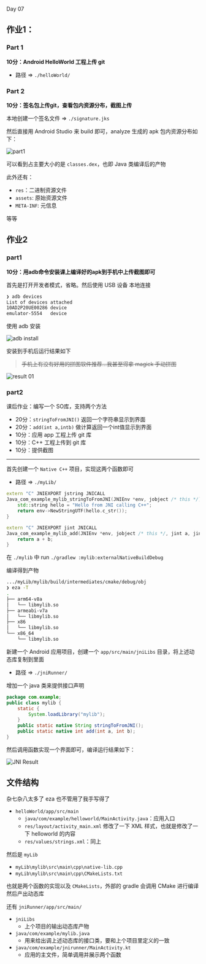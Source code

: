 Day 07

## 作业1：

### Part 1

**10分：Android HelloWorld 工程上传 git**

- 路径 => `./helloWorld/`

### Part 2

**10分：签名包上传git，查看包内资源分布，截图上传**

本地创建一个签名文件 => `./signature.jks`

然后直接用 Android Studio 来 build 即可，analyze 生成的 apk 包内资源分布如下：

![part1](assets/part1.png)

可以看到占主要大小的是 `classes.dex`，也即 Java 类编译后的产物

此外还有：

- `res`：二进制资源文件
- `assets`: 原始资源文件
- `META-INF`: 元信息

等等

## 作业2

### part1

**10分：用adb命令安装课上编译好的apk到手机中上传截图即可**

首先是打开开发者模式，省略。然后使用 USB 设备 本地连接

```powershell
❯ adb devices
List of devices attached
10AD2P20UE00286 device
emulator-5554   device
```

使用 adb 安装

![adb install](assets/adbInstall.png)

安装到手机后运行结果如下

> ~~手机上有没有好用的拼图软件推荐...我甚至得拿 magick 手动拼图~~

![result 01](assets/result01.jpg)

### part2

课后作业：编写一个 SO库，支持两个方法

- 20分：`stringToFromJNI()` 返回一个字符串显示到界面
- 20分：`add(int a,intb)` 做计算返回一个int值显示到界面
- 10分：应用 app 工程上传 git 库
- 10分：C++ 工程上传到 git 库
- 10分：提供截图

___

首先创建一个 `Native C++` 项目，实现这两个函数即可

- 路径 => `./myLib/`

```cpp
extern "C" JNIEXPORT jstring JNICALL
Java_com_example_mylib_stringToFromJNI(JNIEnv *env, jobject /* this */) {
    std::string hello = "Hello from JNI calling C++";
    return env->NewStringUTF(hello.c_str());
}

extern "C" JNIEXPORT jint JNICALL
Java_com_example_mylib_add(JNIEnv *env, jobject /* this */, jint a, jint b) {
    return a + b;
}
```

在 `./mylib` 中 run `./gradlew :mylib:externalNativeBuildDebug`

编译得到产物

```bash
.../myLib/mylib/build/intermediates/cmake/debug/obj
❯ eza -T
.
├── arm64-v8a
│   └── libmylib.so
├── armeabi-v7a
│   └── libmylib.so
├── x86
│   └── libmylib.so
└── x86_64
    └── libmylib.so
```

新建一个 Android 应用项目，创建一个 `app/src/main/jniLibs` 目录，将上述动态库复制到里面

- 路径 => `./jniRunner/`


增加一个 java 类来提供接口声明

``` java
package com.example;
public class mylib {
    static {
        System.loadLibrary("mylib");
    }
    public static native String stringToFromJNI();
    public static native int add(int a, int b);
}
```

然后调用函数实现一个界面即可，编译运行结果如下：

![JNI Result](assets/jniResult.png)

## 文件结构

杂七杂八太多了 eza 也不管用了我手写得了

- `helloWorld/app/src/main`
  - `java/com/example/helloworld/MainActivity.java`：应用入口
  - `res/layout/activity_main.xml` 修改了一下 XML 样式，也就是修改了一下 helloworld 的内容
  - `res/values/strings.xml`：同上

然后是 `myLib`

- `myLib\mylib\src\main\cpp\native-lib.cpp`
- `myLib\mylib\src\main\cpp\CMakeLists.txt`

也就是两个函数的实现以及 `CMakeLists`，外部的 gradle 会调用 CMake 进行编译然后产出动态库

还有 `jniRunner/app/src/main/`

- `jniLibs`
  - 上个项目的输出动态库产物
- `java/com/example/mylib.java`
  - 用来给出调上述动态库的接口类，要和上个项目里定义的一致
- `java/com/example/jnirunner/MainActivity.kt`
  - 应用的主文件，简单调用并展示两个函数
  